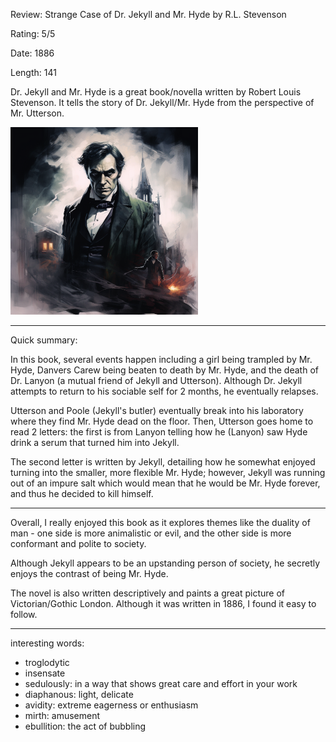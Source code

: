 Review: Strange Case of Dr. Jekyll and Mr. Hyde by R.L. Stevenson

Rating: 5/5

Date: 1886

Length: 141

Dr. Jekyll and Mr. Hyde is a great book/novella written by Robert Louis Stevenson. It tells the story of Dr. Jekyll/Mr. Hyde from the perspective of Mr. Utterson.

<img src='../assets/23-07-14-djmh.png' width='300' />

---

Quick summary:

In this book, several events happen including a girl being trampled by Mr. Hyde, Danvers Carew being beaten to death by Mr. Hyde, and the death of Dr. Lanyon (a mutual friend of Jekyll and Utterson). Although Dr. Jekyll attempts to return to his sociable self for 2 months, he eventually relapses.

Utterson and Poole (Jekyll's butler) eventually break into his laboratory where they find Mr. Hyde dead on the floor. Then, Utterson goes home to read 2 letters: the first is from Lanyon telling how he (Lanyon) saw Hyde drink a serum that turned him into Jekyll.

The second letter is written by Jekyll, detailing how he somewhat enjoyed turning into the smaller, more flexible Mr. Hyde; however, Jekyll was running out of an impure salt which would mean that he would be Mr. Hyde forever, and thus he decided to kill himself.

---

Overall, I really enjoyed this book as it explores themes like the duality of man - one side is more animalistic or evil, and the other side is more conformant and polite to society.

Although Jekyll appears to be an upstanding person of society, he secretly enjoys the contrast of being Mr. Hyde.

The novel is also written descriptively and paints a great picture of Victorian/Gothic London. Although it was written in 1886, I found it easy to follow.

---

interesting words:

- troglodytic
- insensate
- sedulously: in a way that shows great care and effort in your work
- diaphanous: light, delicate
- avidity: extreme eagerness or enthusiasm
- mirth: amusement
- ebullition: the act of bubbling
